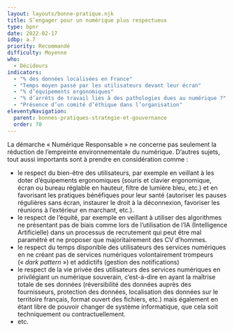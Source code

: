 ```yaml
---
layout: layouts/bonne-pratique.njk
title: S’engager pour un numérique plus respectueux
type: bpnr
date: 2022-02-17
idbp: a.7
priority: Recommandé
difficulty: Moyenne
who:
  - Décideurs
indicators:
  - "% des données localisées en France"
  - "Temps moyen passé par les utilisateurs devant leur écran"
  - "% d’équipements ergonomiques"
  - "% d’arrêts de travail liés à des pathologies dues au numérique ?"
  - "Présence d’un comité d’éthique dans l’organisation"
eleventyNavigation:
  parent: bonnes-pratiques-strategie-et-gouvernance
  order: 70
---
```


La démarche « Numérique Responsable » ne concerne pas seulement la réduction de l’empreinte environnementale du numérique. D’autres sujets, tout aussi importants sont à prendre en considération comme :
* le respect du bien-être des utilisateurs, par exemple en veillant à les doter d’équipements ergonomiques (souris et clavier ergonomique, écran ou bureau réglable en hauteur, filtre de lumière bleu, etc.) et en favorisant les pratiques bénéfiques pour leur santé (autoriser les pauses régulières sans écran, instaurer le droit à la déconnexion, favoriser les réunions à l’extérieur en marchant, etc.).
* le respect de l’équité, par exemple en veillant à utiliser des algorithmes ne présentant pas de biais comme lors de l’utilisation de l’IA (Intelligence Artificielle) dans un processus de recrutement qui peut être mal paramétré et ne proposer que majoritairement des CV d’hommes.
* le respect du temps disponible des utilisateurs des services numériques en ne créant pas de services numériques volontairement trompeurs (« *dark pattern* ») et addictifs (gestion des notifications)
* le respect de la vie privée des utilisateurs des services numériques en privilégiant un numérique souverain, c’est-à-dire en ayant la maîtrise totale de ses données (réversibilité des données auprès des fournisseurs, protection des données, localisation des données sur le territoire français, format ouvert des fichiers, etc.) mais également en étant libre de pouvoir changer de système informatique, que cela soit techniquement ou contractuellement.
* etc.
